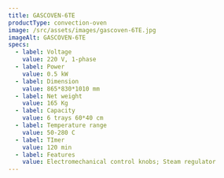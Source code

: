 ```yaml
---
title: GASCOVEN-6TE
productType: convection-oven
image: /src/assets/images/gascoven-6TE.jpg
imageAlt: GASCOVEN-6TE
specs:
  - label: Voltage
    value: 220 V, 1-phase
  - label: Power
    value: 0.5 kW
  - label: Dimension
    value: 865*830*1010 mm
  - label: Net weight
    value: 165 Kg
  - label: Capacity
    value: 6 trays 60*40 cm
  - label: Temperature range
    value: 50-280 C
  - label: TImer
    value: 120 min
  - label: Features
    value: Electromechanical control knobs; Steam regulator
---
```

